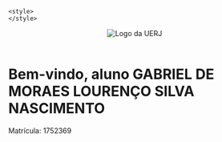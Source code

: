 <!DOCTYPE html>
<html lang="pt-BR">
<head>
    <meta charset="UTF-8">
    <meta name="viewport" content="width=device-width, initial-scale=1.0">

    <style>
    </style>
</head>
<body>
    <header>
        <a title="Visite o site da UERJ"></a>
        <img src="https://www.uerj.br/wp-content/uploads/2018/02/logomarca-uerj.png" class="logo" alt="Logo da UERJ">
    </header>
    <div class="container">
        <h1>Bem-vindo, aluno GABRIEL DE MORAES LOURENÇO SILVA NASCIMENTO</h1>
        <p>Matrícula: 1752369</p>
    </div>
</body>
</html>
